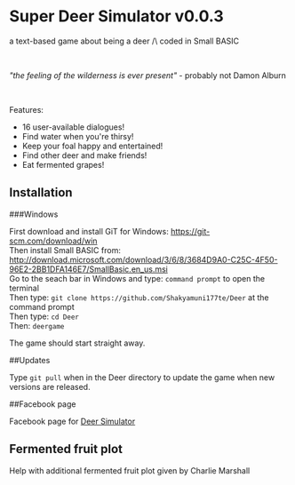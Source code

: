 # Super Deer Simulator v0.0.3

<p>a text-based game about being a deer /\ coded in Small BASIC</p></br>
<p><i>"the feeling of the wilderness is ever present"</i> - probably not Damon Alburn</p></br>
<p>Features:</p>
<ul>
<li>16 user-available dialogues!</li>
<li>Find water when you're thirsy!</li>
<li>Keep your foal happy and entertained!</li>
<li>Find other deer and make friends!</li>
<li>Eat fermented grapes!</li>
</ul>

## Installation

###Windows

First download and install GiT for Windows: <a href src="https://git-scm.com/download/win"> https://git-scm.com/download/win</a></br>
Then install Small BASIC from: <a href src="http://download.microsoft.com/download/3/6/8/3684D9A0-C25C-4F50-96E2-2BB1DFA146E7/SmallBasic.en_us.msi">http://download.microsoft.com/download/3/6/8/3684D9A0-C25C-4F50-96E2-2BB1DFA146E7/SmallBasic.en_us.msi</a></br>
Go to the seach bar in Windows and type: ```command prompt``` to open the terminal </br>
Then type: ```git clone https://github.com/Shakyamuni177te/Deer``` at the command prompt </br>
Then type: ```cd Deer``` </br>
Then: ```deergame``` </br>

The game should start straight away.

##Updates

Type ```git pull``` when in the Deer directory to update the game when new versions are released.

##Facebook page

Facebook page for <a href src="https://www.facebook.com/pages/Deer-Simulator/">Deer Simulator</a>

## Fermented fruit plot

Help with additional fermented fruit plot given by Charlie Marshall



